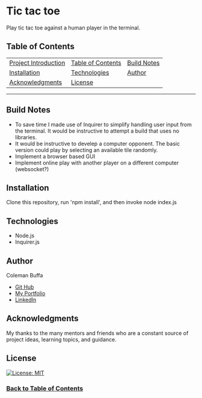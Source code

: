 # Tic tac toe 

Play tic tac toe against a human player in the terminal.

## Table of Contents

| |||
|:-|:-|:-|
| [Project Introduction](#tc-tac-toe) | [Table of Contents](#table-of-contents) | [Build Notes](#build-notes) 
| [Installation](#installation) | [Technologies](#technologies) | [Author](#author) 
| [Acknowledgments](#acknowledgments) | [License](#license) |
---

## Build Notes

* To save time I made use of Inquirer to simplify handling user input from the terminal. It would be instructive to attempt a build that uses no libraries.
* It would be instructive to develep a computer opponent. The basic version could play by selecting an available tile randomly.
* Implement a browser based GUI
* Implement online play with another player on a different computer (websocket?)

## Installation

Clone this repository, run 'npm install', and then invoke node index.js

## Technologies 

* Node.js
* Inquirer.js

## Author

Coleman Buffa

* [Git Hub](https://github.com/coleman-buffa/tic-tac-toe)
* [My Portfolio](https://colemanbuffa.com/)
* [LinkedIn](https://www.linkedin.com/in/coleman-buffa/)

## Acknowledgments

My thanks to the many mentors and friends who are a constant source of project ideas, learning topics, and guidance.

## License

[![License: MIT](https://img.shields.io/badge/License-MIT-yellow.svg)](https://opensource.org/licenses/MIT)

### [Back to Table of Contents](#table-of-contents)